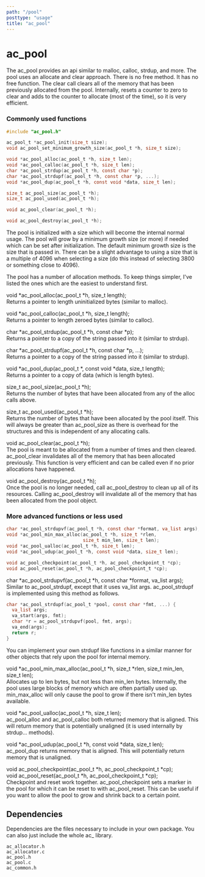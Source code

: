 ```yaml
---
path: "/pool"
posttype: "usage"
title: "ac_pool"
---
```



# ac_pool

The ac_pool provides an api similar to malloc, calloc, strdup, and more.  The pool uses an allocate and clear approach.  There is no free method.  It has no free function. The clear call clears all of the memory that has been previously allocated from the pool. Internally, resets a counter to zero to clear and adds to the counter to allocate (most of the time), so it is very efficient.


### Commonly used functions
```c
#include "ac_pool.h"

ac_pool_t *ac_pool_init(size_t size);
void ac_pool_set_minimum_growth_size(ac_pool_t *h, size_t size);

void *ac_pool_alloc(ac_pool_t *h, size_t len);
void *ac_pool_calloc(ac_pool_t *h, size_t len);
char *ac_pool_strdup(ac_pool_t *h, const char *p);
char *ac_pool_strdupf(ac_pool_t *h, const char *p, ...);
void *ac_pool_dup(ac_pool_t *h, const void *data, size_t len);

size_t ac_pool_size(ac_pool_t *h);
size_t ac_pool_used(ac_pool_t *h);

void ac_pool_clear(ac_pool_t *h);

void ac_pool_destroy(ac_pool_t *h);
```

The pool is initialized with a size which will become the internal normal usage.  The pool will grow by a minimum growth size (or more) if needed which can be set after initialization.  The default minimum growth size is the size that is passed in.  There can be a slight advantage to using a size that is a multiple of 4096 when selecting a size (do this instead of selecting 3800 or something close to 4096).

The pool has a number of allocation methods.  To keep things simpler, I've listed the ones which are the easiest to understand first.

void \*ac_pool_alloc(ac_pool_t \*h, size_t length);<br/>
Returns a pointer to length uninitialized bytes (similar to malloc).

void \*ac_pool_calloc(ac_pool_t \*h, size_t length);<br/>
Returns a pointer to length zeroed bytes (similar to calloc).

char \*ac_pool_strdup(ac_pool_t \*h, const char \*p);<br/>
Returns a pointer to a copy of the string passed into it (similar to strdup).

char \*ac_pool_strdupf(ac_pool_t \*h, const char \*p, ...);<br/>
Returns a pointer to a copy of the string passed into it (similar to strdup).

void \*ac_pool_dup(ac_pool_t \*, const void \*data, size_t length);<br/>
Returns a pointer to a copy of data (which is length bytes).

size_t ac_pool_size(ac_pool_t *h);<br/>
Returns the number of bytes that have been allocated from any of the alloc calls above.

size_t ac_pool_used(ac_pool_t *h);<br/>
Returns the number of bytes that have been allocated by the pool itself.  This will always be greater than ac_pool_size as there is overhead for the structures and this is independent of any allocating calls.

void ac_pool_clear(ac_pool_t *h);<br/>
The pool is meant to be allocated from a number of times and then cleared.  ac_pool_clear invalidates all of the memory that has been allocated previously.  This function is very efficient and can be called even if no prior allocations have happened.

void ac_pool_destroy(ac_pool_t *h);<br/>
Once the pool is no longer needed, call ac_pool_destroy to clean up all of its resources.  Calling ac_pool_destroy will invalidate all of the memory that has been allocated from the pool object.


### More advanced functions or less used
```c
char *ac_pool_strdupvf(ac_pool_t *h, const char *format, va_list args);
void *ac_pool_min_max_alloc(ac_pool_t *h, size_t *rlen,
                            size_t min_len, size_t len);
void *ac_pool_ualloc(ac_pool_t *h, size_t len);
void *ac_pool_udup(ac_pool_t *h, const void *data, size_t len);

void ac_pool_checkpoint(ac_pool_t *h, ac_pool_checkpoint_t *cp);
void ac_pool_reset(ac_pool_t *h, ac_pool_checkpoint_t *cp);
```

char \*ac_pool_strdupvf(ac_pool_t \*h, const char \*format, va_list args);<br/>
Similar to ac_pool_strdupf, except that it uses va_list args.  ac_pool_strdupf is implemented using this method as follows.

```c
char *ac_pool_strdupf(ac_pool_t *pool, const char *fmt, ...) {
  va_list args;
  va_start(args, fmt);
  char *r = ac_pool_strdupvf(pool, fmt, args);
  va_end(args);
  return r;
}
```

You can implement your own strdupf like functions in a similar manner for other objects that rely upon the pool for internal memory.

void *ac_pool_min_max_alloc(ac_pool_t *h, size_t *rlen, size_t min_len, size_t len);<br/>
Allocates up to len bytes, but not less than min_len bytes.  Internally, the pool uses large blocks of memory which are often partially used up.  min_max_alloc will only cause the pool to grow if there isn't min_len bytes available.

void *ac_pool_ualloc(ac_pool_t *h, size_t len);<br/>
ac_pool_alloc and ac_pool_calloc both returned memory that is aligned.  This will return memory that is potentially unaligned (it is used internally by strdup... methods).

void *ac_pool_udup(ac_pool_t *h, const void *data, size_t len);<br/>
ac_pool_dup returns memory that is aligned.  This will potentially return memory that is unaligned.

void ac_pool_checkpoint(ac_pool_t *h, ac_pool_checkpoint_t *cp);<br/>
void ac_pool_reset(ac_pool_t *h, ac_pool_checkpoint_t *cp);<br/>
Checkpoint and reset work together.  ac_pool_checkpoint sets a marker in the pool for which it can be reset to with ac_pool_reset.  This can be useful if you want to allow the pool to grow and shrink back to a certain point.

## Dependencies
Dependencies are the files necessary to include in your own package.  You can also just include the whole ac_ library.
```
ac_allocator.h
ac_allocator.c
ac_pool.h
ac_pool.c
ac_common.h
```
